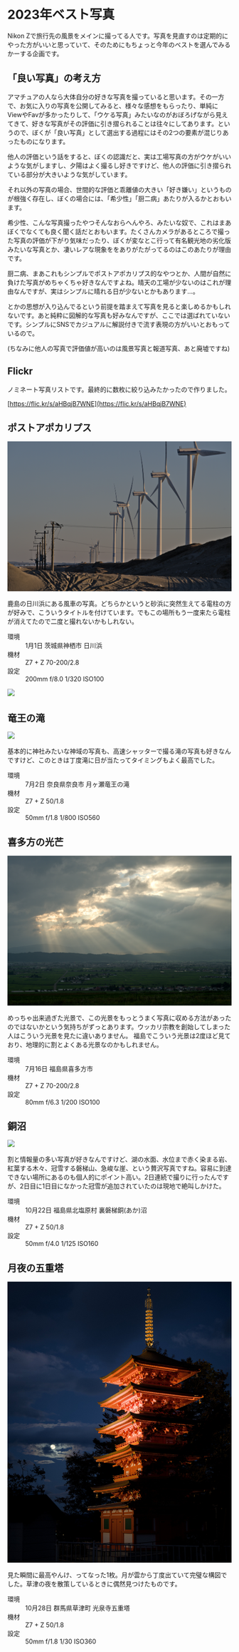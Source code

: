 # 2023年ベスト写真

Nikon Zで旅行先の風景をメインに撮ってる人です。写真を見直すのは定期的にやった方がいいと思っていて、そのためにもちょっと今年のベストを選んでみるかーする企画です。

## 「良い写真」の考え方
アマチュアの人なら大体自分の好きな写真を撮っていると思います。その一方で、お気に入りの写真を公開してみると、様々な感想をもらったり、単純にViewやFavが多かったりして、「ウケる写真」みたいなのがおぼろげながら見えてきて、好きな写真がその評価に引き摺られることは往々にしてあります。というので、ぼくが「良い写真」として選出する過程にはその2つの要素が混じりあったものになります。

他人の評価という話をすると、ぼくの認識だと、実は工場写真の方がウケがいいような気がしますし、夕陽はよく撮るし好きですけど、他人の評価に引き摺られている部分が大きいような気がしています。

それ以外の写真の場合、世間的な評価と乖離値の大きい「好き嫌い」というものが根強く存在し、ぼくの場合には、「希少性」「厨二病」あたりが入るかとおもいます。

希少性、こんな写真撮ったやつそんなおらへんやろ、みたいな奴で、これはまあぼくでなくても良く聞く話だとおもいます。たくさんカメラがあるところで撮った写真の評価が下がり気味だったり、ぼくが変なとこ行って有名観光地の劣化版みたいな写真とか、凄いレアな現象ををありがたがってるのはこのあたりが理由です。

厨二病、まあこれもシンプルでポストアポカリプス的なやつとか、人間が自然に負けた写真がめちゃくちゃ好きなんですよね。晴天の工場が少ないのはこれが理由なんですが、実はシンプルに晴れる日が少ないとかもあります…。

とかの思想が入り込んでるという前提を踏まえて写真を見ると楽しめるかもしれないです。あと純粋に図解的な写真も好みなんですが、ここでは選ばれていないです。シンプルにSNSでカジュアルに解説付きで流す表現の方がいいとおもっているので。

(ちなみに他人の写真で評価値が高いのは風景写真と報道写真、あと廃墟ですね)

## Flickr
ノミネート写真リストです。最終的に数枚に絞り込みたかったので作りました。

[https://flic.kr/s/aHBqjB7WNE](https://flic.kr/s/aHBqjB7WNE)

## ポストアポカリプス
<a target="_blank" href="https://flic.kr/p/2oabV2A"><img src="images/hikawa.jpg" /></a>

鹿島の日川浜にある風車の写真。どちらかというと砂浜に突然生えてる電柱の方が好みで、こういうタイトルを付けています。でもこの場所もう一度来たら電柱が消えてたので二度と撮れないかもしれない。

<dl>
<dt>環境</dt><dd>1月1日 茨城県神栖市 日川浜</dd>
<dt>機材</dt><dd>Z7 + Z 70-200/2.8</dd>
<dt>設定</dt><dd>200mm f/8.0 1/320 ISO100</dd>
</dl>
<a target="_blank" href=""><img src="images/" /></a>

## 竜王の滝
<a target="_blank" href="https://flic.kr/p/2oPy7Ss"><img src="images/ryuo_fall.jpg" /></a>

基本的に神社みたいな神域の写真も、高速シャッターで撮る滝の写真も好きなんですけど、このときは丁度滝に日が当たってタイミングもよく最高でした。

<dl>
<dt>環境</dt><dd>7月2日 奈良県奈良市 月ヶ瀬竜王の滝</dd>
<dt>機材</dt><dd>Z7 + Z 50/1.8</dd>
<dt>設定</dt><dd>50mm f/1.8 1/800 ISO560</dd>
</dl>

## 喜多方の光芒
<a target="_blank" href="https://flic.kr/p/2oRB4zy"><img src="images/kitakata.jpg" /></a>

めっちゃ出来過ぎた光景で、この光景をもっとうまく写真に収める方法があったのではないかという気持ちがずっとあります。ウッカリ宗教を創始してしまった人はこういう光景を見たに違いありません。
福島でこういう光景は2度ほど見ており、地理的に割とよくある光景なのかもしれません。

<dl>
<dt>環境</dt><dd>7月16日 福島県喜多方市</dd>
<dt>機材</dt><dd>Z7 + Z 70-200/2.8</dd>
<dt>設定</dt><dd>80mm f/6.3 1/200 ISO100</dd>
</dl>

## 銅沼
<a target="_blank" href="https://flic.kr/p/2pem73V"><img src="images/akanuma.jpg" /></a>

割と情報量の多い写真が好きなんですけど、湖の水面、水位まで赤く染まる岩、紅葉する木々、冠雪する磐梯山、急峻な崖、という贅沢写真ですね。容易に到達できない場所にあるのも個人的にポイント高い。2日連続で撮りに行ったんですが、2日目に1日目になかった冠雪が追加されていたのは現地で絶叫しかけた。

<dl>
<dt>環境</dt><dd>10月22日 福島県北塩原村 裏磐梯銅(あか)沼</dd>
<dt>機材</dt><dd>Z7 + Z 50/1.8</dd>
<dt>設定</dt><dd>50mm f/4.0 1/125 ISO160</dd>
</dl>

## 月夜の五重塔
<a target="_blank" href="https://flic.kr/p/2peJx51"><img src="images/gojuto.jpg" /></a>

見た瞬間に最高やんけ、ってなった1枚。月が雲から丁度出ていて完璧な構図でした。草津の夜を散策しているときに偶然見つけたものです。

<dl>
<dt>環境</dt><dd>10月28日 群馬県草津町 光泉寺五重塔</dd>
<dt>機材</dt><dd>Z7 + Z 50/1.8</dd>
<dt>設定</dt><dd>50mm f/1.8 1/30 ISO360</dd>
</dl>
